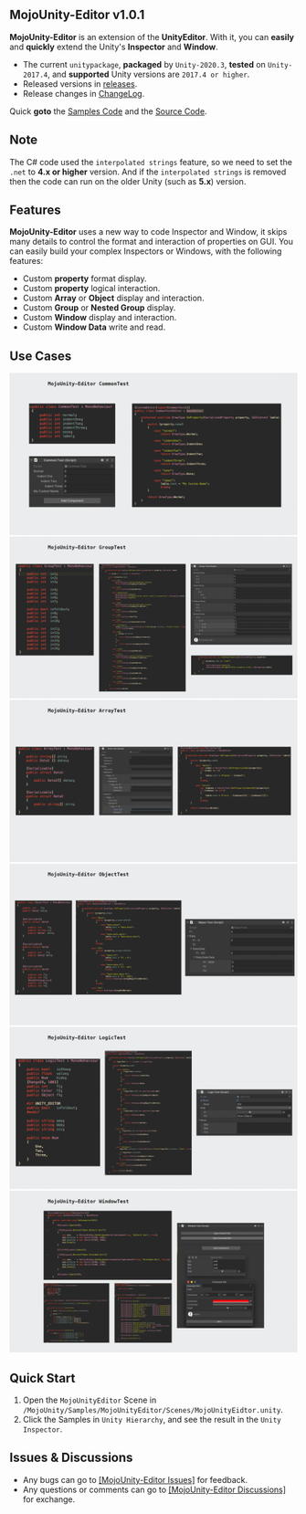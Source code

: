 ## MojoUnity-Editor v1.0.1

**MojoUnity-Editor** is an extension of the **UnityEditor**. With it, you can **easily** and **quickly** extend the Unity's **Inspector** and **Window**.

* The current `unitypackage`, **packaged** by `Unity-2020.3`, **tested** on `Unity-2017.4`, and **supported** Unity versions are `2017.4 or higher`.  
* Released versions in [releases](https://github.com/scottcgi/MojoUnity-Packages/releases).
* Release changes in [ChangeLog](./ChangeLog.md).

Quick **goto** the [Samples Code](./Src/MojoUnity/Samples/MojoUnityEditor/Scripts/) and the [Source Code](./Src/MojoUnity/Scripts/Editor/BaseEditor).

## Note

The C# code used the `interpolated strings` feature, so we need to set the `.net` to **4.x or higher** version. And if the `interpolated strings` is removed then the code can run on the older Unity (such as **5.x**) version.

## Features

**MojoUnity-Editor** uses a new way to code Inspector and Window, it skips many details to control the format and interaction of properties on GUI. You can easily build your complex Inspectors or Windows, with the following features:

* Custom **property** format display.
* Custom **property** logical interaction.
* Custom **Array** or **Object** display and interaction.
* Custom **Group** or **Nested Group** display.
* Custom **Window** display and interaction.
* Custom **Window Data** write and read.

## Use Cases

![Common Test](./Images/CommonTest.png "Common Test")
![Group Test](./Images/GroupTest.png "Group Test")
![Array Test](./Images/ArrayTest.png "Array Test")
![Object Test](./Images/ObjectTest.png "Object Test")
![Logic Test](./Images/LogicTest.png "Logic Test")
![Window Test](./Images/WindowTest.png "Window Test")

## Quick Start

1. Open the `MojoUnityEditor` Scene in `/MojoUnity/Samples/MojoUnityEditor/Scenes/MojoUnityEidtor.unity`.
2. Click the Samples in `Unity Hierarchy`, and see the result in the `Unity Inspector`.

## Issues & Discussions

* Any bugs can go to [[MojoUnity-Editor Issues]](https://github.com/scottcgi/MojoUnity-Packages/labels/MojoUnity-Editor) for feedback.
* Any questions or comments can go to [[MojoUnity-Editor Discussions]](https://github.com/scottcgi/MojoUnity-Packages/discussions/categories/mojounity-editor) for exchange.

